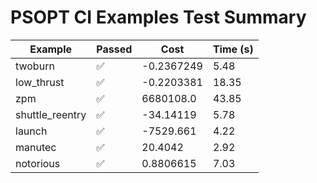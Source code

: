 # PSOPT CI Examples Test Summary

| Example | Passed | Cost | Time (s) |
|---|---|---|---|
| twoburn | ✅ | -0.2367249 | 5.48 |
| low_thrust | ✅ | -0.2203381 | 18.35 |
| zpm | ✅ | 6680108.0 | 43.85 |
| shuttle_reentry | ✅ | -34.14119 | 5.78 |
| launch | ✅ | -7529.661 | 4.22 |
| manutec | ✅ | 20.4042 | 2.92 |
| notorious | ✅ | 0.8806615 | 7.03 |